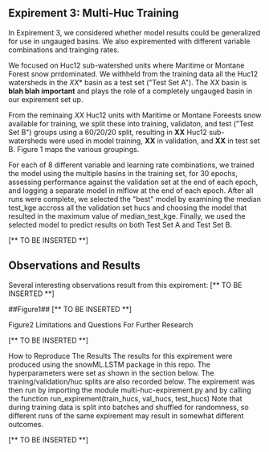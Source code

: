 ## Expirement 3: Multi-Huc Training 

In Expirement 3, we considered whether model results could be generalized for use in ungauged basins.  We also expiremented with different variable combinations and trainging rates. 

We focused on Huc12 sub-watershed units where Maritime or Montane Forest snow prrdominated.  We withheld from the training data all the Huc12 watersheds in the *XX** basin as a test set ("Test Set A"). The *XX* basin is **blah blah important** and plays the role of a completely ungauged basin in our expirement set up. 

From the reminaing *XX* Huc12 units with Maritime or Montane Foreests snow available for training, we split these into training, validaton, and test ("Test Set B") groups using a 
60/20/20 split, resulting in **XX** Huc12 sub-watersheds were used in model training, **XX** in validation, and **XX** in test set B.  Figure 1 maps the various groupings.  

For each of 8 different variable and learning rate combinations, we trained the model using the multiple basins in the training set, for 30 epochs, assessing performance against the validation set at the end of each epoch, and logging a separate model in mlflow at the end of each epoch.  After all runs were complete, we selected the "best" model by examining the median test_kge accross all the validation set hucs and choosing the model that resulted in the maximum value of median_test_kge. Finally, we used the selected model to predict results on both Test Set A and Test Set B. 



[** TO BE INSERTED **]

## Observations and Results
Several interesting observations result from this expirement: [** TO BE INSERTED **]

##Figure1##
[** TO BE INSERTED **]

Figure2
Limitations and Questions For Further Research

[** TO BE INSERTED **]

How to Reproduce The Results
The results for this expirement were produced using the snowML.LSTM package in this repo. The hyperparameters were set as shown in the section below. The training/validation/huc splits are also recorded below. The expirement was then run by importing the module multi-huc-expirement.py and by calling the function run_expirement(train_hucs, val_hucs, test_hucs) Note that during training data is split into batches and shuffled for randomness, so different runs of the same expirement may result in somewhat different outcomes.


[** TO BE INSERTED **]

